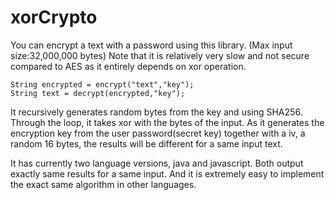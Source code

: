 # xorCrypto
You can encrypt a text with a password using this library. 
(Max input size:32,000,000 bytes)
Note that it is relatively very slow and not secure compared to AES as it entirely depends on xor operation.
```
String encrypted = encrypt("text","key");
String text = decrypt(encrypted,"key");
```
It recursively generates random bytes from the key and using SHA256.
Through the loop, it takes xor with the bytes of the input.
As it generates the encryption key from the user password(secret key) together with a iv, a random 16 bytes, the results will be different for a same input text. 

It has currently two language versions, java and javascript. Both output exactly same results for a same input.
And it is extremely easy to implement the exact same algorithm in other languages.
